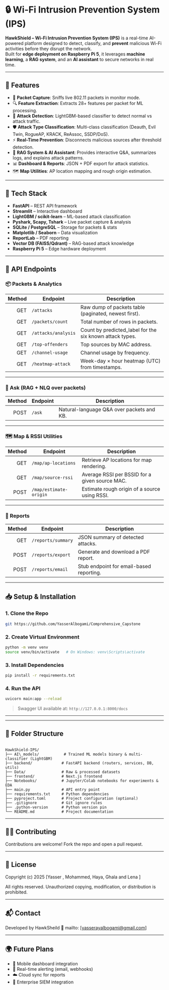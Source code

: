 # 🔒 Wi-Fi Intrusion Prevention System (IPS)

**HawkShield – Wi-Fi Intrusion Prevention System (IPS)** is a real-time AI-powered platform designed to detect, classify, and **prevent** malicious Wi-Fi activities before they disrupt the network.  
Built for **edge deployment on Raspberry Pi 5**, it leverages **machine learning**, a **RAG system**, and an **AI assistant** to secure networks in real time.

---

## 🌟 Features

- 📡 **Packet Capture**: Sniffs live 802.11 packets in monitor mode.  
- 🔍 **Feature Extraction**: Extracts 28+ features per packet for ML processing.  
- 🤖 **Attack Detection**: LightGBM-based classifier to detect normal vs attack traffic.  
- 🛡️ **Attack Type Classification**: Multi-class classification (Deauth, Evil Twin, RogueAP, KRACK, ReAssoc, SSDP/DoS).  
- ⚡ **Real-Time Prevention**: Disconnects malicious sources after threshold detection.  
- 🧠 **RAG System & AI Assistant**: Provides interactive Q&A, summarizes logs, and explains attack patterns.  
- 📊 **Dashboard & Reports**: JSON + PDF export for attack statistics.  
- 🗺️ **Map Utilities**: AP location mapping and rough origin estimation.  

---

## 🚀 Tech Stack

- **FastAPI** – REST API framework  
- **Streamlit** – Interactive dashboard  
- **LightGBM / scikit-learn** – ML-based attack classification  
- **Pyshark, Scapy, Tshark** – Live packet capture & analysis  
- **SQLite / PostgreSQL** – Storage for packets & stats  
- **Matplotlib / Seaborn** – Data visualization  
- **ReportLab** – PDF reporting  
- **Vector DB (FAISS/Qdrant)** – RAG-based attack knowledge  
- **Raspberry Pi 5** – Edge hardware deployment  

---

## 📡 API Endpoints

### 📦 Packets & Analytics

| Method | Endpoint            | Description                                                |
|-------:|---------------------|------------------------------------------------------------|
| GET    | `/attacks`          | Raw dump of packets table (paginated, newest first).       |
| GET    | `/packets/count`    | Total number of rows in packets.                           |
| GET    | `/attacks/analysis` | Count by predicted_label for the six known attack types.   |
| GET    | `/top-offenders`    | Top sources by MAC address.                                |
| GET    | `/channel-usage`    | Channel usage by frequency.                                |
| GET    | `/heatmap-attack`   | Week-day × hour heatmap (UTC) from timestamps.             |


---

### 🧠 Ask (RAG + NLQ over packets)

| Method | Endpoint | Description                                 |
|-------:|----------|---------------------------------------------|
| POST   | `/ask`   | Natural-language Q&A over packets and KB.   |

---

### 🗺️ Map & RSSI Utilities

| Method | Endpoint               | Description                                      |
|-------:|------------------------|--------------------------------------------------|
| GET    | `/map/ap-locations`    | Retrieve AP locations for map rendering.         |
| GET    | `/map/source-rssi`     | Average RSSI per BSSID for a given source MAC.   |
| POST   | `/map/estimate-origin` | Estimate rough origin of a source using RSSI.    |

---

### 🧾 Reports

| Method | Endpoint            | Description                              |
|-------:|---------------------|------------------------------------------|
| GET    | `/reports/summary`  | JSON summary of detected attacks.        |
| POST   | `/reports/export`   | Generate and download a PDF report.      |
| POST   | `/reports/email`    | Stub endpoint for email-based reporting. |

---

## 📥 Setup & Installation

### 1. Clone the Repo
```bash
git https://github.com/YasserAlbogami/Comprehensive_Capstone
````

### 2. Create Virtual Environment

```bash
python -m venv venv
source venv/bin/activate   # On Windows: venv\Scripts\activate
```

### 3. Install Dependencies

```bash
pip install -r requirements.txt
```

### 4. Run the API

```bash
uvicorn main:app --reload
```

> Swagger UI available at: `http://127.0.0.1:8000/docs`

---



---

## 📁 Folder Structure

```

HawkShield-IPS/
├── AI\_models/           # Trained ML models binary & multi-classifier (LightGBM)
├── backend/             # FastAPI backend (routers, services, DB, utils)
├── Data/                # Raw & processed datasets
├── frontend/            # Next.js frontend
├── Notebooks/           # Jupyter/Colab notebooks for experiments & EDA
├── main.py              # API entry point
├── requirements.txt     # Python dependencies
├── pyproject.toml       # Project configuration (optional)
├── .gitignore           # Git ignore rules
├── .python-version      # Python version pin
└── README.md            # Project documentation

```


---


## 🧑‍💻 Contributing

Contributions are welcome! Fork the repo and open a pull request.

---

## 📜 License

Copyright (c) 2025 \[Yasser , Mohammed, Haya, Ghala and Lena ]

All rights reserved. Unauthorized copying, modification, or distribution is prohibited.

---

## 📬 Contact

Developed by HawkSheild
📧 mailto: [yasserayalbogami@gmail.com]

---

## 🌍 Future Plans

* 📲 Mobile dashboard integration
* 🔔 Real-time alerting (email, webhooks)
* ☁️ Cloud sync for reports
* 🧩 Enterprise SIEM integration

```
